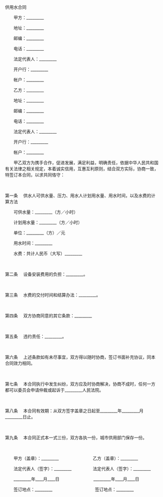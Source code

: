 



供用水合同



 

　　甲方：_________

　　地址：_________

　　邮编：_________

　　电话：_________

　　法定代表人：_________

　　开户行：_________

　　帐户：_________　　

　　乙方：_________

　　地址：_________

　　邮编：_________

　　电话：_________

　　法定代表人：_________

　　开户行：_________

　　帐户：_________　　

　　甲乙双方为携手合作，促进发展，满足利益，明确责任，依据中华人民共和国有关法律之相关规定，本着诚实信用，互惠互利原则，结合双方实际，协商一致，特签订本合同，以求共同恪守：

　　

第一条
　供水人可供水量、压力、用水人计划用水量、用水时间，以及水费的计算方法

　　可供水量：_________（方／小时）

　　计划用水量：_________（方／小时）

　　单位：_________（方）／元

　　用水时间：_________

　　水费：共计人民币（大写）_________

　　

第二条
　设备安装费用的负担：_________。

　　

第三条
　水费的交付时间和结算办法：_________。

　　

第四条
　双方协商同意的其它条款：_________

　　

第五条
　违约责任：_________。

　　

第六条
　上述条款如有未尽事宜，双方得以随时协商，签订书面补充协议，同本合同效力相同。

　　

第七条
　本合同执行中发生纠纷，双方应及时协商解决，协商不成时，任何一方都可以委员会申请仲裁或起诉于_________人民法院。

　　

第八条
　本合同有效期：从双方签字盖章之日起至_________年_________月_________日止。

　　

第九条
　本合同正式本一式三份，双方各执一份，城市供用部门保存一份。

　　　　

　　甲方（盖章）：_________　　　　　　　　乙方（盖章）：_________　　

　　法定代表人（签字）：_________　　　　　法定代表人（签字）：_________

　　_________年____月____日　　　　　　　　_________年____月____日　　

　　签订地点：_________　　　　　　　　　　签订地点：_________